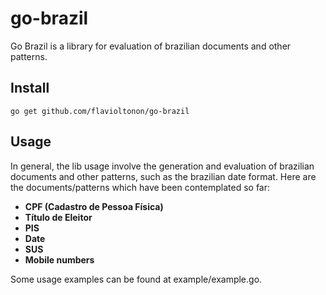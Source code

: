 # go-brazil

Go Brazil is a library for evaluation of brazilian documents and other patterns.

 ## Install
 
 ```
 go get github.com/flavioltonon/go-brazil
 ```
 
## Usage

In general, the lib usage involve the generation and evaluation of brazilian documents and other patterns, such as the brazilian date format.
Here are the documents/patterns which have been contemplated so far:

- **CPF (Cadastro de Pessoa Física)**
- **Título de Eleitor**
- **PIS**
- **Date**
- **SUS**
- **Mobile numbers**

 Some usage examples can be found at example/example.go.
